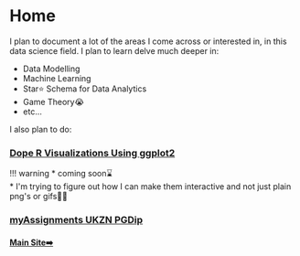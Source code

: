 # **Home**

I plan to document a lot of the areas I come across or interested in, in this data science field. I plan to learn delve much deeper in:

  - Data Modelling
  - Machine Learning
  - Star⭐ Schema for Data Analytics
  - Game Theory😭
  - etc...

I also plan to do:

### [**Dope R Visualizations Using ggplot2**](./viz/index.md)
!!! warning
    * coming soon⌛ <br>
    * I'm trying to figure out how I can make them interactive and not just plain png's or gifs🤔💭


### [**myAssignments UKZN PGDip**](./pgdip/index.md)

#### [**Main Site➡️**](https://kgatman.github.io/)